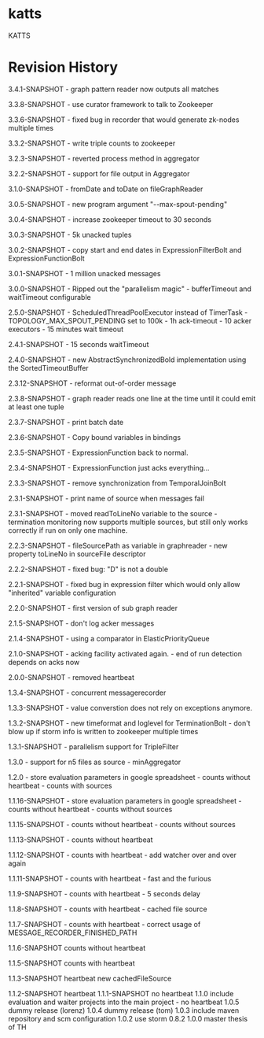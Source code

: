 katts
=====

KATTS

Revision History
================
3.4.1-SNAPSHOT    - graph pattern reader now outputs all matches

3.3.8-SNAPSHOT    - use curator framework to talk to Zookeeper

3.3.6-SNAPSHOT    - fixed bug in recorder that would generate zk-nodes multiple times

3.3.2-SNAPSHOT    - write triple counts to zookeeper

3.2.3-SNAPSHOT    - reverted process method in aggregator

3.2.2-SNAPSHOT    - support for file output in Aggregator

3.1.0-SNAPSHOT    - fromDate and toDate on fileGraphReader

3.0.5-SNAPSHOT    - new program argument "--max-spout-pending"

3.0.4-SNAPSHOT    - increase zookeeper timeout to 30 seconds

3.0.3-SNAPSHOT    - 5k unacked tuples

3.0.2-SNAPSHOT    - copy start and end dates in ExpressionFilterBolt and ExpressionFunctionBolt

3.0.1-SNAPSHOT    - 1 million unacked messages

3.0.0-SNAPSHOT    - Ripped out the "parallelism magic"
                  - bufferTimeout and waitTimeout configurable

2.5.0-SNAPSHOT    - ScheduledThreadPoolExecutor instead of TimerTask
                  - TOPOLOGY_MAX_SPOUT_PENDING set to 100k
                  - 1h ack-timeout
                  - 10 acker executors
                  - 15 minutes wait timeout

2.4.1-SNAPSHOT    - 15 seconds waitTimeout

2.4.0-SNAPSHOT    - new AbstractSynchronizedBold implementation using the SortedTimeoutBuffer

2.3.12-SNAPSHOT    - reformat out-of-order message

2.3.8-SNAPSHOT    - graph reader reads one line at the time until it could emit at least one tuple

2.3.7-SNAPSHOT    - print batch date

2.3.6-SNAPSHOT    - Copy bound variables in bindings

2.3.5-SNAPSHOT    - ExpressionFunction back to normal.

2.3.4-SNAPSHOT    - ExpressionFunction just acks everything...

2.3.3-SNAPSHOT    - remove synchronization from TemporalJoinBolt

2.3.1-SNAPSHOT    - print name of source when messages fail

2.3.1-SNAPSHOT    - moved readToLineNo variable to the source
                  - termination monitoring now supports multiple sources, but still only works correctly if 
                    run on only one machine.

2.2.3-SNAPSHOT    - fileSourcePath as variable in graphreader
                  - new property toLineNo in sourceFile descriptor

2.2.2-SNAPSHOT    - fixed bug: "D" is not a double

2.2.1-SNAPSHOT    - fixed bug in expression filter which would only allow "inherited" variable configuration

2.2.0-SNAPSHOT    - first version of sub graph reader

2.1.5-SNAPSHOT    - don't log acker messages

2.1.4-SNAPSHOT    - using a comparator in ElasticPriorityQueue

2.1.0-SNAPSHOT    - acking facility activated again.
                  - end of run detection depends on acks now

2.0.0-SNAPSHOT    - removed heartbeat

1.3.4-SNAPSHOT    - concurrent messagerecorder

1.3.3-SNAPSHOT    - value converstion does not rely on exceptions anymore.

1.3.2-SNAPSHOT    - new timeformat and loglevel for TerminationBolt
                  - don't blow up if storm info is written to zookeeper multiple times

1.3.1-SNAPSHOT    - parallelism support for TripleFilter

1.3.0             - support for n5 files as source
                  - minAggregator

1.2.0             - store evaluation parameters in google spreadsheet
                  - counts without heartbeat
                  - counts with sources   

1.1.16-SNAPSHOT   - store evaluation parameters in google spreadsheet
                  - counts without heartbeat
                  - counts without sources
            
1.1.15-SNAPSHOT   - counts without heartbeat
                  - counts without sources

1.1.13-SNAPSHOT   - counts without heartbeat 
                  
1.1.12-SNAPSHOT   - counts with heartbeat 
                  - add watcher over and over again                      

1.1.11-SNAPSHOT   - counts with heartbeat 
                  - fast and the furious

1.1.9-SNAPSHOT    - counts with heartbeat 
                  - 5 seconds delay

1.1.8-SNAPSHOT    - counts with heartbeat 
                  - cached file source

1.1.7-SNAPSHOT    - counts with heartbeat 
                  - correct usage of MESSAGE_RECORDER_FINISHED_PATH

1.1.6-SNAPSHOT    counts without heartbeat    

1.1.5-SNAPSHOT    counts with heartbeat

1.1.3-SNAPSHOT    heartbeat
                  new cachedFileSource 

1.1.2-SNAPSHOT    heartbeat
1.1.1-SNAPSHOT    no heartbeat
1.1.0             include evaluation and waiter projects into the main project - no heartbeat
1.0.5             dummy release (lorenz)
1.0.4             dummy release (tom)
1.0.3             include maven repository and scm configuration
1.0.2             use storm 0.8.2
1.0.0             master thesis of TH


      





     
    


       



                  



                  
                  


                  



                  

         
                  